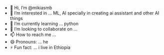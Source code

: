 - 👋 Hi, I’m @mikiasmb
- 👀 I’m interested in ... ML, AI specially in creating ai assistant and other AI things
- 🌱 I’m currently learning ... python
- 💞️ I’m looking to collaborate on ...
- 📫 How to reach me ...
- 😄 Pronouns: ... he
- ⚡ Fun fact: ... i live in Ethiopia

<!---
mikiasmb/mikiasmb is a ✨ special ✨ repository because its `README.md` (this file) appears on your GitHub profile.
You can click the Preview link to take a look at your changes.
--->
